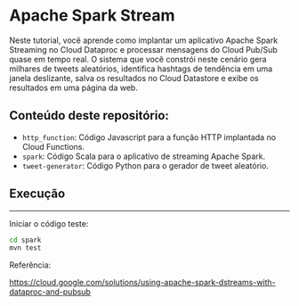 # Apache Spark Stream

Neste tutorial, você aprende como implantar um aplicativo Apache Spark Streaming no Cloud Dataproc e processar mensagens do Cloud Pub/Sub quase em tempo real. O sistema que você constrói neste cenário gera milhares de tweets aleatórios, identifica hashtags de tendência em uma janela deslizante, salva os resultados no Cloud Datastore e exibe os resultados em uma página da web.

## Conteúdo deste repositório:

* `http_function`: Código Javascript para a função HTTP implantada no Cloud Functions.
* `spark`: Código Scala para o aplicativo de streaming Apache Spark.
* `tweet-generator`: Código Python para o gerador de tweet aleatório.

## Execução
-----------------

Iniciar o código teste:

```bash
cd spark
mvn test
```

Referência: 

https://cloud.google.com/solutions/using-apache-spark-dstreams-with-dataproc-and-pubsub
